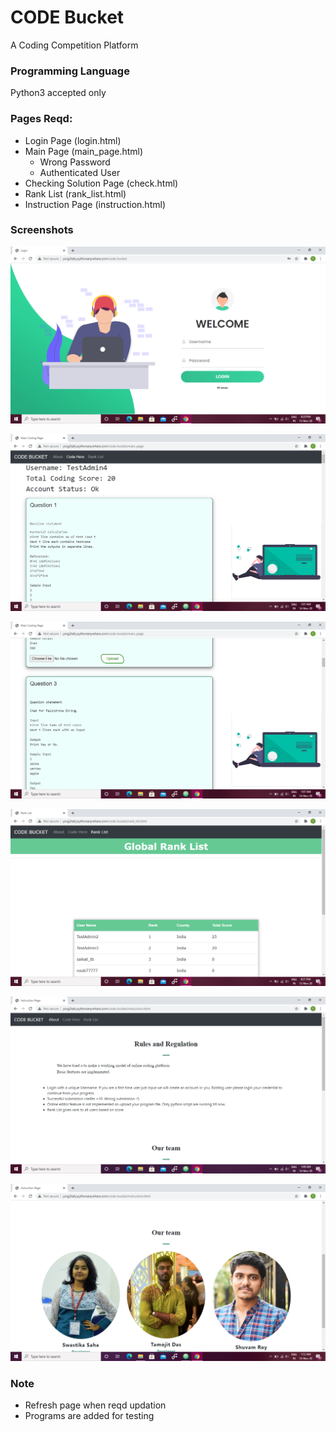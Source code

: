 # CODE Bucket
A Coding Competition Platform

### Programming Language
Python3 accepted only

### Pages Reqd:
  - Login Page (login.html)
  - Main Page (main_page.html)
	- Wrong Password
	- Authenticated User
  - Checking Solution Page (check.html)
  - Rank List (rank_list.html)
  - Instruction Page (instruction.html)


### Screenshots
![Login Screenshot](/Screenshot/Login.png?raw=true "Login Page")

![Working1 Screenshot](/Screenshot/Working1.png?raw=true "Working Page")

![Working2 Screenshot](/Screenshot/Working2.png?raw=true "Working Page")

![RankList Screenshot](/Screenshot/RankList.png?raw=true "Ranklist Page")

![Ins Screenshot](/Screenshot/Ins.png?raw=true "Ins Page")

![Team Screenshot](/Screenshot/Team.png?raw=true "Team Page")


### Note

- Refresh page when reqd updation
- Programs are added for testing
